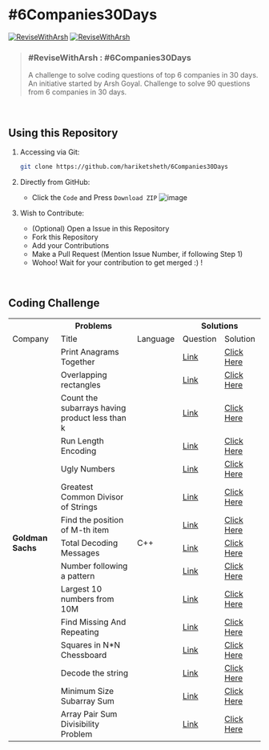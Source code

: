 # #6Companies30Days

[![ReviseWithArsh](https://img.shields.io/badge/ReviseWithArsh-6Companies30Days-green?style=for-the-badge&logo=github)](https://github.com/hariketsheth/6Companies30Days)
[![ReviseWithArsh](https://img.shields.io/badge/Language-C++-red?style=for-the-badge&logo=C%2B%2B)](https://github.com/hariketsheth/6Companies30Days)

>### #ReviseWithArsh : #6Companies30Days 
> A challenge to solve coding questions of top 6 companies in 30 days. An initiative started by Arsh Goyal. 
> Challenge to solve 90 questions from 6 companies in 30 days.

<br>

## Using this Repository
1. Accessing via Git:
   ```bash
   git clone https://github.com/hariketsheth/6Companies30Days
   ```
   
2. Directly from GitHub:
   - Click the `Code` and Press `Download ZIP`
   ![image](https://user-images.githubusercontent.com/72455881/147927669-90f3dd8b-0bd5-4969-a942-dfd6dad17ede.png)

3. Wish to Contribute:
   - (Optional) Open a Issue in this Repository
   - Fork this Repository
   - Add your Contributions
   - Make a Pull Request (Mention Issue Number, if following Step 1)
   - Wohoo! Wait for your contribution to get merged :) !

<br>

## Coding Challenge
<table>
    <tr>
        <th colspan ="3"> <b>Problems</b> </ th> 
	<th colspan ="2"> <b>Solutions</b> </ th>
    </tr>
    <tr>
	<center>
	<td>Company</ td> 
  <td>Title</ td> 
     <td>Language</ td> 
     <td>Question</ td> 
     <td>Solution</ td> 
	</center>
    </tr>
<tr>
	<td rowspan="15"><b>Goldman Sachs</b></td>
	<td>Print Anagrams Together</td>
	<td rowspan="15">C++</td>
	<td><a href="https://practice.geeksforgeeks.org/problems/print-anagrams-together/1/">Link</a></td>
	<td><a href="https://github.com/hariketsheth/6Companies30Days/blob/main/Milestone1%20-%20Goldman%20Sachs/a.%20Anagrams.cpp">Click Here</a></td>
	</tr>
<tr>
	<td>Overlapping rectangles</td>
	<td><a href="https://practice.geeksforgeeks.org/problems/overlapping-rectangles1924/1/">Link</a></td>
	<td><a href="https://github.com/hariketsheth/6Companies30Days/blob/main/Milestone1%20-%20Goldman%20Sachs/b.%20Overlapping_Rectangles.cpp">Click Here</a></td>
	</tr>
	
<tr>
	<td>Count the subarrays having product less than k</td>
	<td><a href="https://practice.geeksforgeeks.org/problems/count-the-subarrays-having-product-less-than-k1708/1/">Link</a></td>
	<td><a href="https://github.com/hariketsheth/6Companies30Days/blob/main/Milestone1%20-%20Goldman%20Sachs/c.%20Subarray_Product.cpp">Click Here</a></td>
	</tr>
<tr>
	<td>Run Length Encoding</td>
	<td><a href="https://practice.geeksforgeeks.org/problems/run-length-encoding/1/">Link</a></td>
	<td><a href="https://github.com/hariketsheth/6Companies30Days/blob/main/Milestone1%20-%20Goldman%20Sachs/d.%20Length_Encoding.cpp">Click Here</a></td>
	</tr>
<tr>
	<td>Ugly Numbers</td>
	<td><a href="https://practice.geeksforgeeks.org/problems/ugly-numbers2254/1/">Link</a></td>
	<td><a href="https://github.com/hariketsheth/6Companies30Days/blob/main/Milestone1%20-%20Goldman%20Sachs/e.%20Ugly_Numbers.cpp">Click Here</a></td>
	</tr>
<tr>
	<td>Greatest Common Divisor of Strings</td>
	<td><a href="https://leetcode.com/problems/greatest-common-divisor-of-strings/">Link</a></td>
	<td><a href="https://github.com/hariketsheth/6Companies30Days/blob/main/Milestone1%20-%20Goldman%20Sachs/f.%20Greatest_Common_Divisor.cpp">Click Here</a></td>
	</tr>
<tr>
	<td>Find the position of M-th item</td>
	<td><a href="https://practice.geeksforgeeks.org/problems/find-the-position-of-m-th-item1723/1">Link</a></td>
	<td><a href="https://github.com/hariketsheth/6Companies30Days/blob/main/Milestone1%20-%20Goldman%20Sachs/g.%20Position_Of_Mth_Item.cpp">Click Here</a></td>
	</tr>
<tr>
	<td>Total Decoding Messages</td>
	<td><a href="https://practice.geeksforgeeks.org/problems/total-decoding-messages1235/1/">Link</a></td>
	<td><a href="https://github.com/hariketsheth/6Companies30Days/blob/main/Milestone1%20-%20Goldman%20Sachs/h.%20Total_Decoding_Messages.cpp">Click Here</a></td>
	</tr>
<tr>
	<td>Number following a pattern</td>
	<td><a href="https://practice.geeksforgeeks.org/problems/number-following-a-pattern3126/1">Link</a></td>
	<td><a href="https://github.com/hariketsheth/6Companies30Days/blob/main/Milestone1%20-%20Goldman%20Sachs/i.%20Number_Following_Pattern.cpp">Click Here</a></td>
	</tr>
<tr>
	<td>Largest 10 numbers from 10M</td>
	<td><a href="#">Link</a></td>
	<td><a href="https://github.com/hariketsheth/6Companies30Days/blob/main/Milestone1%20-%20Goldman%20Sachs/j.%20Largest_Numbers.cpp">Click Here</a></td>
	</tr>
<tr>
	<td>Find Missing And Repeating</td>
	<td><a href="https://practice.geeksforgeeks.org/problems/find-missing-and-repeating2512/1/">Link</a></td>
	<td><a href="https://github.com/hariketsheth/6Companies30Days/blob/main/Milestone1%20-%20Goldman%20Sachs/k.%20Missing_And_Repeating.cpp">Click Here</a></td>
	</tr>
<tr>
	<td>Squares in N*N Chessboard</td>
	<td><a href="#">Link</a></td>
	<td><a href="https://github.com/hariketsheth/6Companies30Days/blob/main/Milestone1%20-%20Goldman%20Sachs/l.%20Square_N*N.cpp">Click Here</a></td>
	</tr>
<tr>
	<td>Decode the string</td>
	<td><a href="https://practice.geeksforgeeks.org/problems/decode-the-string2444/1">Link</a></td>
	<td><a href="https://github.com/hariketsheth/6Companies30Days/blob/main/Milestone1%20-%20Goldman%20Sachs/m.%20Decode_String.cpp">Click Here</a></td>
	</tr>
<tr>
	<td>Minimum Size Subarray Sum</td>
	<td><a href="https://leetcode.com/problems/minimum-size-subarray-sum/">Link</a></td>
	<td><a href="https://github.com/hariketsheth/6Companies30Days/blob/main/Milestone1%20-%20Goldman%20Sachs/n.%20Minimum_Size_Subarray.cpp">Click Here</a></td>
	</tr>
<tr>
	<td>Array Pair Sum Divisibility Problem</td>
	<td><a href="https://practice.geeksforgeeks.org/problems/array-pair-sum-divisibility-problem3257/1">Link</a></td>
	<td><a href="https://github.com/hariketsheth/6Companies30Days/blob/main/Milestone1%20-%20Goldman%20Sachs/o.%20Array_Sum_Divisibility.cpp">Click Here</a></td>
	</tr>
	
</table>
<br>
<br>

